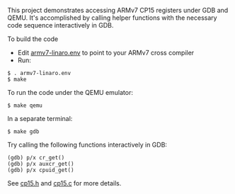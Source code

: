 This project demonstrates accessing ARMv7 CP15 registers under GDB and QEMU. It's accomplished by calling helper functions with the necessary code sequence interactively in GDB.

To build the code
* Edit [armv7-linaro.env](armv7-linaro.env) to point to your ARMv7 cross compiler
* Run:
```
$ . armv7-linaro.env
$ make
```

To run the code under the QEMU emulator:
```
$ make qemu
```

In a separate terminal:
```
$ make gdb
```

Try calling the following functions interactively in GDB:
```
(gdb) p/x cr_get()
(gdb) p/x auxcr_get()
(gdb) p/x cpuid_get()
```

See [cp15.h](cp15.h) and [cp15.c](cp15.c) for more details.
